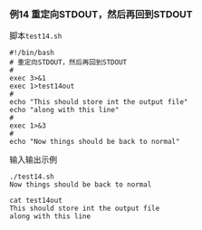 ### 例14 重定向STDOUT，然后再回到STDOUT

脚本`test14.sh`
```
#!/bin/bash
# 重定向STDOUT，然后再回到STDOUT
#
exec 3>&1
exec 1>test14out
#
echo "This should store int the output file"
echo "along with this line"
#
exec 1>&3
#
echo "Now things should be back to normal"
```

输入输出示例
```
./test14.sh
Now things should be back to normal

cat test14out 
This should store int the output file
along with this line
```